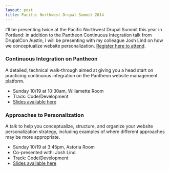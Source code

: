 ```yaml
---
layout: post
title: Pacific Northwest Drupal Summit 2014
---
```


I'll be presenting twice at the Pacific Northwest Drupal Summit this year in Portland: in addition to the Pantheon Continuous Integration talk from DrupalCon Austin, I will be presenting with my colleague Josh Lind on how we conceptualize website personalization. <a href="http://2014.pnwdrupalsummit.org/2014" target="_blank">Register here to attend</a>.

### Continuous Integration on Pantheon

A detailed, technical walk-through aimed at giving you a head start on practicing continuous integration on the Pantheon website management platform.

* Sunday 10/19 at 10:30am, Willamette Room
* Track: Code/Development
* [Slides available here](/terson/on/pantheon-ci)

### Approaches to Personalization 

A talk to help you conceptualize, structure, and organize your website personalization strategy, including examples of where different approaches may be more appropriate.

* Sunday 10/19 at 3:45pm, Astoria Room
* Co-presented with: Josh Lind
* Track: Code/Development
* [Slides available here](https://docs.google.com/presentation/d/1sb6RqNCS8Me0BfK4Q563IDLDPwAwupaIzDuGjXE1mFY/edit?pli=1#slide=id.p)
